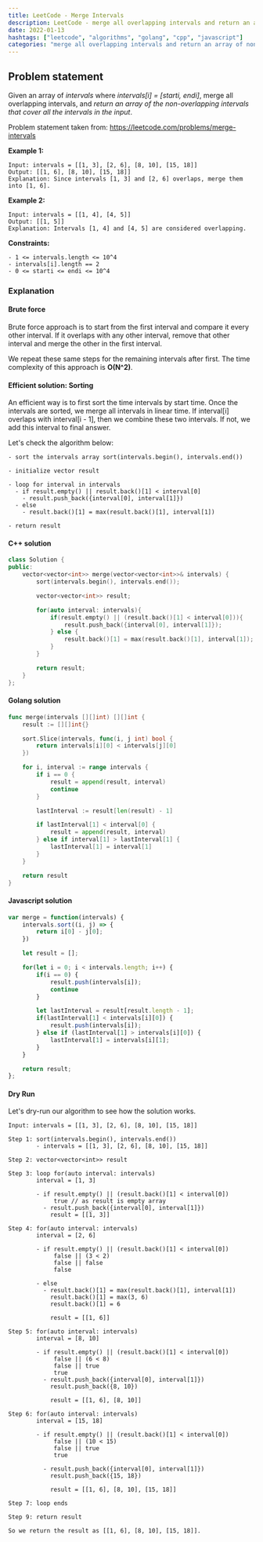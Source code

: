```yaml
---
title: LeetCode - Merge Intervals
description: LeetCode - merge all overlapping intervals and return an array of non-overlapping intervals using C++, Golang and Javascript.
date: 2022-01-13
hashtags: ["leetcode", "algorithms", "golang", "cpp", "javascript"]
categories: "merge all overlapping intervals and return an array of non-overlapping intervals, c++, golang, javascript"
---
```


## Problem statement

Given an array of *intervals* where *intervals[i] = [starti, endi]*,
merge all overlapping intervals,
and
*return an array of the non-overlapping intervals that cover all the intervals in the input*.

Problem statement taken from: <a href='https://leetcode.com/problems/merge-intervals' target='_blank'>https://leetcode.com/problems/merge-intervals</a>

**Example 1:**

```
Input: intervals = [[1, 3], [2, 6], [8, 10], [15, 18]]
Output: [[1, 6], [8, 10], [15, 18]]
Explanation: Since intervals [1, 3] and [2, 6] overlaps, merge them into [1, 6].
```

**Example 2:**

```
Input: intervals = [[1, 4], [4, 5]]
Output: [[1, 5]]
Explanation: Intervals [1, 4] and [4, 5] are considered overlapping.
```

**Constraints:**

```
- 1 <= intervals.length <= 10^4
- intervals[i].length == 2
- 0 <= starti <= endi <= 10^4
```

### Explanation

#### Brute force

Brute force approach is to start from the first interval and compare it every other
interval. If it overlaps with any other interval, remove that other interval
and merge the other in the first interval.

We repeat these same steps for the remaining intervals after first.
The time complexity of this approach is **O(N^2)**.

#### Efficient solution: Sorting

An efficient way is to first sort the time intervals by start time.
Once the intervals are sorted, we merge all intervals in linear time.
If interval[i] overlaps with interval[i - 1], then we combine these two
intervals. If not, we add this interval to final answer.

Let's check the algorithm below:

```
- sort the intervals array sort(intervals.begin(), intervals.end())

- initialize vector result

- loop for interval in intervals
  - if result.empty() || result.back()[1] < interval[0]
    - result.push_back({interval[0], interval[1]})
  - else
    - result.back()[1] = max(result.back()[1], interval[1])

- return result
```

#### C++ solution

```cpp
class Solution {
public:
    vector<vector<int>> merge(vector<vector<int>>& intervals) {
        sort(intervals.begin(), intervals.end());

        vector<vector<int>> result;

        for(auto interval: intervals){
            if(result.empty() || (result.back()[1] < interval[0])){
                result.push_back({interval[0], interval[1]});
            } else {
                result.back()[1] = max(result.back()[1], interval[1]);
            }
        }

        return result;
    }
};
```

#### Golang solution

```go
func merge(intervals [][]int) [][]int {
    result := [][]int{}

    sort.Slice(intervals, func(i, j int) bool {
        return intervals[i][0] < intervals[j][0]
    })

    for i, interval := range intervals {
        if i == 0 {
            result = append(result, interval)
            continue
        }

        lastInterval := result[len(result) - 1]

        if lastInterval[1] < interval[0] {
            result = append(result, interval)
        } else if interval[1] > lastInterval[1] {
            lastInterval[1] = interval[1]
        }
    }

    return result
}
```

#### Javascript solution

```javascript
var merge = function(intervals) {
    intervals.sort((i, j) => {
        return i[0] - j[0];
    })

    let result = [];

    for(let i = 0; i < intervals.length; i++) {
        if(i == 0) {
            result.push(intervals[i]);
            continue
        }

        let lastInterval = result[result.length - 1];
        if(lastInterval[1] < intervals[i][0]) {
            result.push(intervals[i]);
        } else if (lastInterval[1] > intervals[i][0]) {
            lastInterval[1] = intervals[i][1];
        }
    }

    return result;
};
```

#### Dry Run

Let's dry-run our algorithm to see how the solution works.

```
Input: intervals = [[1, 3], [2, 6], [8, 10], [15, 18]]

Step 1: sort(intervals.begin(), intervals.end())
        - intervals = [[1, 3], [2, 6], [8, 10], [15, 18]]

Step 2: vector<vector<int>> result

Step 3: loop for(auto interval: intervals)
        interval = [1, 3]

        - if result.empty() || (result.back()[1] < interval[0])
             true // as result is empty array
          - result.push_back({interval[0], interval[1]})
            result = [[1, 3]]

Step 4: for(auto interval: intervals)
        interval = [2, 6]

        - if result.empty() || (result.back()[1] < interval[0])
             false || (3 < 2)
             false || false
             false

        - else
          - result.back()[1] = max(result.back()[1], interval[1])
            result.back()[1] = max(3, 6)
            result.back()[1] = 6

            result = [[1, 6]]

Step 5: for(auto interval: intervals)
        interval = [8, 10]

        - if result.empty() || (result.back()[1] < interval[0])
             false || (6 < 8)
             false || true
             true
          - result.push_back({interval[0], interval[1]})
            result.push_back({8, 10})

            result = [[1, 6], [8, 10]]

Step 6: for(auto interval: intervals)
        interval = [15, 18]

        - if result.empty() || (result.back()[1] < interval[0])
             false || (10 < 15)
             false || true
             true

          - result.push_back({interval[0], interval[1]})
            result.push_back({15, 18})

            result = [[1, 6], [8, 10], [15, 18]]

Step 7: loop ends

Step 9: return result

So we return the result as [[1, 6], [8, 10], [15, 18]].
```
